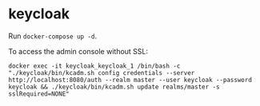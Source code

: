 # keycloak

Run `docker-compose up -d`.

To access the admin console without SSL:

```
docker exec -it keycloak_keycloak_1 /bin/bash -c "./keycloak/bin/kcadm.sh config credentials --server http://localhost:8080/auth --realm master --user keycloak --password keycloak && ./keycloak/bin/kcadm.sh update realms/master -s sslRequired=NONE"
```
